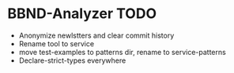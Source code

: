 # BBND-Analyzer TODO

- Anonymize newlstters and clear commit history
- Rename tool to service
- move test-examples to patterns dir, rename to service-patterns
- Declare-strict-types everywhere
